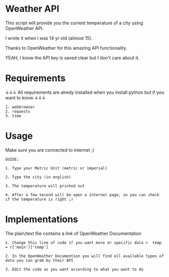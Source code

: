 # Weather API
This script will provide you the current temperature of a city using OpenWeather API.


I wrote it when i was 14 yr old (almost 15).

Thanks to OpenWeather for this amazing API functionality.

YEAH, I know the API key is saved clear but I don't care about it.

# Requirements
↓↓↓ All requirements are alredy installed when you install python but if you want to know ↓↓↓

    1. webbrowser
    2. requests
    3. time


# Usage
Make sure you are connected to internet ;)

    GUIDE:

    1. Type your Metric Unit (metric or imperial)

    2. Type the city (in english)
    
    3. The temperature will printed out

    4. After a few second will be open a internet page, so you can check if the temperature is right ;)
  
  
# Implementations
The plain/text file contains a link of OpenWeather Documentation

    1. Change this line of code if you want more or specific data >  temp = r['main']['temp']
    
    2. In the OpenWeather Documention you will find all available types of data you can grab by their API
    
    3. Edit the code as you want according to what you want to do
    
  
